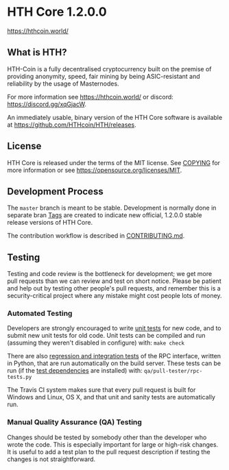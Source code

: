 
HTH Core 1.2.0.0
===============================

https://hthcoin.world/


What is HTH?
----------------

HTH-Coin is a fully decentralised cryptocurrency built on the premise of providing anonymity, speed, fair mining by being ASIC-resistant and reliability by the usage of Masternodes.


For more information see https://hthcoin.world/ or discord: https://discord.gg/xqGjacW.

An immediately usable, binary version of the HTH Core software is available at https://github.com/HTHcoin/HTH/releases.


License
-------

HTH Core is released under the terms of the MIT license. See [COPYING](COPYING) for more
information or see https://opensource.org/licenses/MIT.

Development Process
-------------------

The `master` branch is meant to be stable. Development is normally done in separate bran
[Tags](https://github.com/HTHcoin/HTH/tags) are created to indicate new official, 1.2.0.0
stable release versions of HTH Core.

The contribution workflow is described in [CONTRIBUTING.md](CONTRIBUTING.md).

Testing
-------

Testing and code review is the bottleneck for development; we get more pull
requests than we can review and test on short notice. Please be patient and help out by testing
other people's pull requests, and remember this is a security-critical project where any mistake might cost people
lots of money.

### Automated Testing

Developers are strongly encouraged to write [unit tests](/doc/unit-tests.md) for new code, and to
submit new unit tests for old code. Unit tests can be compiled and run
(assuming they weren't disabled in configure) with: `make check`

There are also [regression and integration tests](/qa) of the RPC interface, written
in Python, that are run automatically on the build server.
These tests can be run (if the [test dependencies](/qa) are installed) with: `qa/pull-tester/rpc-tests.py`

The Travis CI system makes sure that every pull request is built for Windows
and Linux, OS X, and that unit and sanity tests are automatically run.

### Manual Quality Assurance (QA) Testing

Changes should be tested by somebody other than the developer who wrote the
code. This is especially important for large or high-risk changes. It is useful
to add a test plan to the pull request description if testing the changes is
not straightforward.

